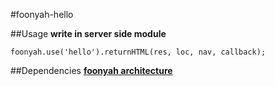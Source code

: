 #foonyah-hello

##Usage
__write in server side module__

    foonyah.use('hello').returnHTML(res, loc, nav, callback);

##Dependencies
[__foonyah architecture__](http://liberty-technology.biz/foonyahstation/docs/)
